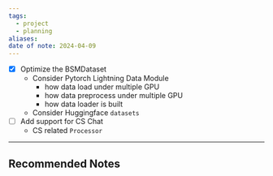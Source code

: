```yaml
---
tags:
  - project
  - planning
aliases: 
date of note: 2024-04-09
---
```


- [x] Optimize the BSMDataset
	- Consider Pytorch Lightning Data Module
		- how data load under multiple GPU
		- how data preprocess under multiple GPU
		- how data loader is built
	- Consider Huggingface `datasets`
- [ ] Add support for CS Chat
	- CS related `Processor`








-----------
##  Recommended Notes